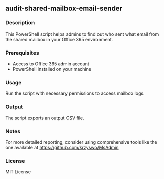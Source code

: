 ## audit-shared-mailbox-email-sender

### Description
This PowerShell script helps admins to find out who sent what email from the shared mailbox in your Office 365 environment.

### Prerequisites
- Access to Office 365 admin account
- PowerShell installed on your machine

### Usage
Run the script with necessary permissions to access mailbox logs.

### Output
The script exports an output CSV file.

### Notes
For more detailed reporting, consider using comprehensive tools like the one available at https://github.com/krzyswo/MsAdmin

### License
MIT License
